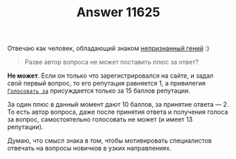 ﻿---
title: "Answer 11625"
se.owner.user_id: 339283
se.owner.display_name: "nomnoms12"
se.owner.link: "https://ru.meta.stackoverflow.com/users/339283/nomnoms12"
se.answer_id: 11625
se.question_id: 11623
se.post_type: answer
se.is_accepted: True
---
<p>Отвечаю как человек, обладающий знаком <a href="https://ru.stackoverflow.com/help/badges/51">непризнанный гений</a> :)</p>
<blockquote>
<p>Разве автор вопроса не может поставить плюс за ответ?</p>
</blockquote>
<p><strong>Не может</strong>. Если он только что зарегистрировался на сайте, и задал свой первый вопрос, то его репутация равняется 1, а привилегия <a href="https://ru.stackoverflow.com/help/privileges/vote-up"><code>Голосовать за</code></a> присуждается только за 15 баллов репутации.</p>
<p>За один плюс в данный момент дают 10 баллов, за принятие ответа — 2. То есть автор вопроса, даже после принятия ответа и получения голоса за вопрос, самостоятельно голосовать не может (и имеет 13 репутации).</p>
<p>Думаю, что смысл знака в том, чтобы мотивировать специалистов отвечать на вопросы новичков в узких направлениях.</p>
